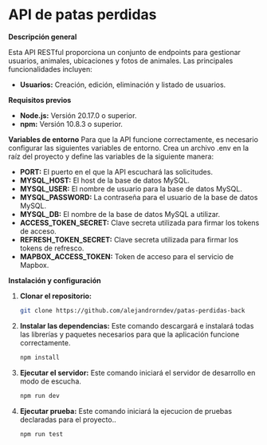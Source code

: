 # API de patas perdidas

**Descripción general**

Esta API RESTful proporciona un conjunto de endpoints para gestionar usuarios, animales, ubicaciones y fotos de animales. Las principales funcionalidades incluyen:

- **Usuarios:** Creación, edición, eliminación y listado de usuarios.


**Requisitos previos**

- **Node.js:** Versión 20.17.0 o superior.
- **npm:** Versión 10.8.3 o superior.

**Variables de entorno** Para que la API funcione correctamente, es necesario configurar las siguientes variables de entorno. Crea un archivo .env en la raíz del proyecto y define las variables de la siguiente manera:

- **PORT:** El puerto en el que la API escuchará las solicitudes.
- **MYSQL_HOST:** El host de la base de datos MySQL.
- **MYSQL_USER:** El nombre de usuario para la base de datos MySQL.
- **MYSQL_PASSWORD:** La contraseña para el usuario de la base de datos MySQL.
- **MYSQL_DB:** El nombre de la base de datos MySQL a utilizar.
- **ACCESS_TOKEN_SECRET:** Clave secreta utilizada para firmar los tokens de acceso.
- **REFRESH_TOKEN_SECRET:** Clave secreta utilizada para firmar los tokens de refresco.
- **MAPBOX_ACCESS_TOKEN:** Token de acceso para el servicio de Mapbox.

**Instalación y configuración**

1. **Clonar el repositorio:**

   ```bash
   git clone https://github.com/alejandrorndev/patas-perdidas-back
   ```

2. **Instalar las dependencias:** Este comando descargará e instalará todas las librerías y paquetes necesarios para que la aplicación funcione correctamente.

   ```bash
   npm install

3. **Ejecutar el servidor:** Este comando iniciará el servidor de desarrollo en modo de escucha.

   ```bash
   npm run dev

4. **Ejecutar prueba:** Este comando iniciará la ejecucion de pruebas declaradas para el proyecto..

   ```bash
   npm run test